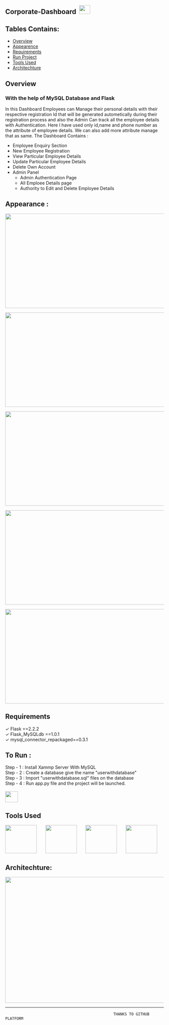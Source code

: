 
## Corporate-Dashboard &nbsp;<img src="https://user-images.githubusercontent.com/125151906/221226820-b16e12d3-8349-4217-969e-78088768f877.png" width="35" height="28">



## Tables Contains:
- [Overview](https://awesomeopensource.com/project/elangosundar/awesome-README-templates)
- [Appearence](https://awesomeopensource.com/project/elangosundar/awesome-README-templates)
- [Requirements](https://awesomeopensource.com/project/elangosundar/awesome-README-templates)
- [Run Project](https://awesomeopensource.com/project/elangosundar/awesome-README-templates)
- [Tools Used](https://awesomeopensource.com/project/elangosundar/awesome-README-templates)
- [Architechture](https://awesomeopensource.com/project/elangosundar/awesome-README-templates)


## Overview

### With the help of MySQL Database and Flask
In this Dashboard Employees can Manage their personal details with their respective registration Id that will be generated autometically during their registration process
and also the Admin Can track all the employee details with Authentication.
Here I have used only id,name and phone number as the attribute of employee details. We can also add more attribute manage that as same.
The Dashboard Contains :

- Employee Enquiry Section
- New Employee Registration
- View Particular Employee Details
- Update Particular Employee Details
- Delete Own Account
- Admin Panel
    - Admin Authentication Page
    - All Emploee Details page 
    - Authority to Edit and Delete Employee Details
    
## Appearance : 

<p align="left"><img src="https://user-images.githubusercontent.com/125151906/221238481-702d6fcb-9b01-4fec-9b7a-e38380a82b0f.png" width="520" height="300"></p>
<p align="right"><img src="https://user-images.githubusercontent.com/125151906/221238493-27401ff8-e40a-4716-878b-8746fab7d985.png" width="520" height="300"><p>

<p align="left"><img src="https://user-images.githubusercontent.com/125151906/221238520-6c2fd3a2-9174-41cd-9559-666f2f8d655a.png" width="520" height="300"></p>
<p align="right"><img src="https://user-images.githubusercontent.com/125151906/221238924-a01bfacd-04ae-4b8e-bbd7-b5b02a32eaca.png" width="520" height="300"></p>

<p align="left"><img src="https://user-images.githubusercontent.com/125151906/221240754-10367e42-b0ed-4e62-a0fb-1195be1c639a.png" width="520" height="300"></p>


## Requirements
✓ Flask ==2.2.2 <br>
✓ Flask_MySQLdb ==1.0.1 <br>
✓ mysql_connector_repackaged==0.3.1 <br>

## To Run :

Step - 1 : Install Xammp Server With MySQL<br>
Step - 2 : Create a database give the name "userwithdatabase"<br>
Step - 3 : Import "userwithdatabase.sql" files on the database<br>
Step - 4 : Run app.py file and the project will be launched.
<br><br>
<img src="https://user-images.githubusercontent.com/125151906/219899870-fe3f6abc-2e35-4a0c-85e0-a2222fc70051.png" width="40" height="35"><br>

## Tools Used
<p><img src="https://user-images.githubusercontent.com/125151906/220073302-61e5bb1b-d55e-453f-9c1e-3cd0bd64e4f2.png" width="100" height="90">&nbsp;&nbsp;&nbsp;&nbsp;&nbsp;&nbsp;
<img src="https://user-images.githubusercontent.com/125151906/220073757-cd7e8803-b747-4c95-b610-65517748763b.png" width="100" height="90">&nbsp;&nbsp;&nbsp;&nbsp;&nbsp;&nbsp;
<img src="https://user-images.githubusercontent.com/125151906/220718550-0a805d7c-fa85-408b-bbe4-381afee670cd.png" width="100" height="90">&nbsp;&nbsp;&nbsp;&nbsp;&nbsp;&nbsp;
<img src="https://user-images.githubusercontent.com/125151906/221228162-f382c92b-99ae-48cc-8896-d7b802c0c89b.png" width="100" height="90"></p>


## Architechture:
<img src="https://user-images.githubusercontent.com/125151906/221242966-e46bd027-a561-49d3-bc3f-97efffb6e072.png" width="620" height="400">

-----------------------------------------------------------------------------------------------------------------------------------------------------------------------
                                                    THANKS TO GITHUB PLATFORM






